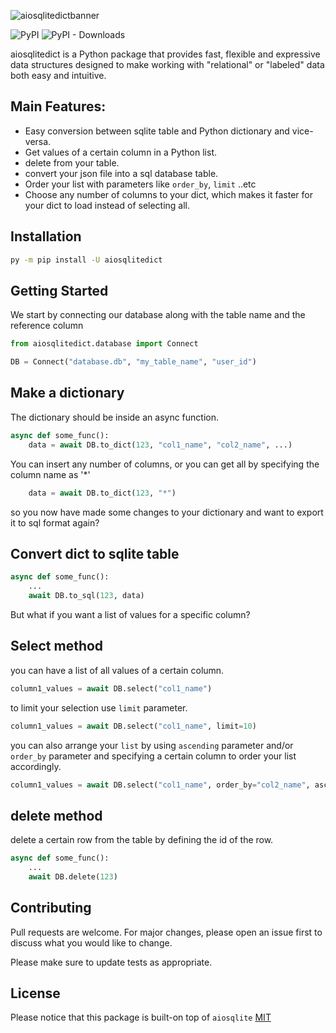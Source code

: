 ![aiosqlitedictbanner](https://user-images.githubusercontent.com/51752028/160848765-35b1577d-0d94-44e3-bca4-d7ef133b5a97.png)

![PyPI](https://img.shields.io/pypi/v/aiosqlitedict?style=flat)
![PyPI - Downloads](https://img.shields.io/pypi/dm/aiosqlitedict?style=flat)
    
    
 
aiosqlitedict is a Python package that provides fast, flexible and expressive data structures designed to make working with "relational" or "labeled" data both easy and intuitive.

## Main Features:
* Easy conversion between sqlite table and Python dictionary and vice-versa.
* Get values of a certain column in a Python list.
* delete from your table.
* convert your json file into a sql database table.
* Order your list with parameters like ``order_by``, ``limit`` ..etc
* Choose any number of columns to your dict, which makes it faster for your dict to load instead of selecting all.


## Installation

```bash
py -m pip install -U aiosqlitedict
```

## Getting Started
We start by connecting our database along with 
the table name and the reference column
```python
from aiosqlitedict.database import Connect

DB = Connect("database.db", "my_table_name", "user_id")
```


## Make a dictionary
The dictionary should be inside an async function.
```python
async def some_func():
    data = await DB.to_dict(123, "col1_name", "col2_name", ...)
```
You can insert any number of columns, or you can get all by specifying
the column name as '*'
```python
    data = await DB.to_dict(123, "*")
```

so you now have made some changes to your dictionary and want to
export it to sql format again?

## Convert dict to sqlite table
```python
async def some_func():
    ...
    await DB.to_sql(123, data)
```

But what if you want a list of values for a specific column?

## Select method
you can have a list of all values of a certain column.
```python
column1_values = await DB.select("col1_name")
```
to limit your selection use ``limit`` parameter.
```python
column1_values = await DB.select("col1_name", limit=10)
```
you can also arrange your ``list`` by using ``ascending`` parameter 
and/or ``order_by`` parameter and specifying a certain column to order your list accordingly.
```python
column1_values = await DB.select("col1_name", order_by="col2_name", ascending=False)
```

## delete method
delete a certain row from the table by defining the id of the row.
```python
async def some_func():
    ...
    await DB.delete(123)
```

## Contributing
Pull requests are welcome. For major changes, please open an issue first to discuss what you would like to change.

Please make sure to update tests as appropriate.

## License
Please notice that
this package is built-on top of ``aiosqlite``
[MIT](https://github.com/sabrysm/aiosqlitedict/blob/main/LICENSE)
